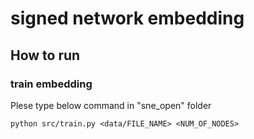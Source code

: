 # signed network embedding

## How to run

### train embedding
Plese type below command in "sne_open" folder
```
python src/train.py <data/FILE_NAME> <NUM_OF_NODES>
```

